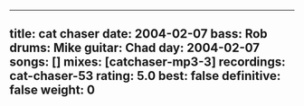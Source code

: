 
---
title: cat chaser
date: 2004-02-07
bass:	Rob
drums:	Mike
guitar:	Chad
day: 2004-02-07
songs: []
mixes: [catchaser-mp3-3]
recordings: cat-chaser-53
rating: 5.0
best: false
definitive: false
weight: 0
---
